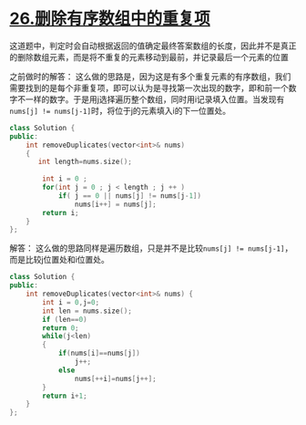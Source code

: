 # [26.删除有序数组中的重复项](https://leetcode-cn.com/problems/remove-duplicates-from-sorted-array/)
这道题中，判定时会自动根据返回的值确定最终答案数组的长度，因此并不是真正的删除数组元素，而是将不重复的元素移动到最前，并记录最后一个元素的位置

之前做时的解答：
这么做的思路是，因为这是有多个重复元素的有序数组，我们需要找到的是每个非重复项，即可以认为是寻找第一次出现的数字，即和前一个数字不一样的数字。于是用j选择遍历整个数组，同时用i记录填入位置。当发现有`nums[j] != nums[j-1]`时，将位于j的元素填入i的下一位置处。

```cpp
class Solution {
public:
    int removeDuplicates(vector<int>& nums) 
    {
       int length=nums.size();
        
        int i = 0 ;
        for(int j = 0 ; j < length ; j ++ )
            if( j == 0 || nums[j] != nums[j-1])
                nums[i++] = nums[j];
        return i;
    }
};
```



解答：
这么做的思路同样是遍历数组，只是并不是比较`nums[j] != nums[j-1]`，而是比较j位置处和i位置处。

```cpp
class Solution {
public:
    int removeDuplicates(vector<int>& nums) {
        int i = 0,j=0;
        int len = nums.size();
        if (len==0)
        return 0;
        while(j<len)
        {
            if(nums[i]==nums[j])
                j++;
            else
                nums[++i]=nums[j++];
        }
        return i+1;
    }
};
```

